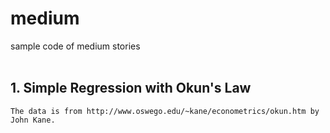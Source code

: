 # medium
sample code of medium stories
</br>
</br>
## 1. Simple Regression with Okun's Law
    The data is from http://www.oswego.edu/~kane/econometrics/okun.htm by John Kane.
